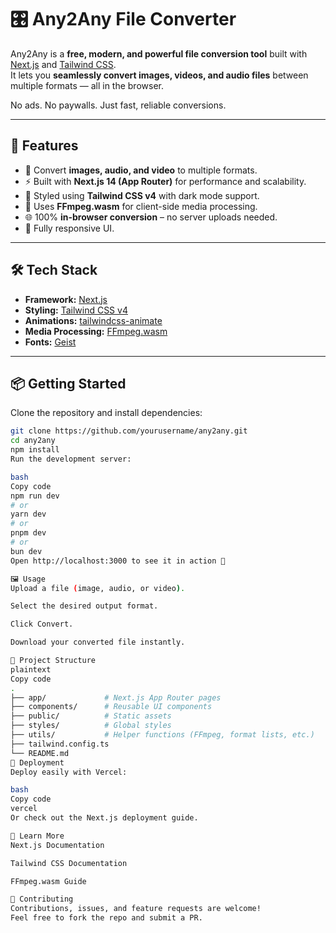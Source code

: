 # 🎛️ Any2Any File Converter  

Any2Any is a **free, modern, and powerful file conversion tool** built with [Next.js](https://nextjs.org) and [Tailwind CSS](https://tailwindcss.com).  
It lets you **seamlessly convert images, videos, and audio files** between multiple formats — all in the browser.  

No ads. No paywalls. Just fast, reliable conversions.  

---

## 🚀 Features  

- 🔄 Convert **images, audio, and video** to multiple formats.  
- ⚡ Built with **Next.js 14 (App Router)** for performance and scalability.  
- 🎨 Styled using **Tailwind CSS v4** with dark mode support.  
- 🎥 Uses **FFmpeg.wasm** for client-side media processing.  
- 🌐 100% **in-browser conversion** – no server uploads needed.  
- 📱 Fully responsive UI.  

---

## 🛠️ Tech Stack  

- **Framework:** [Next.js](https://nextjs.org)  
- **Styling:** [Tailwind CSS v4](https://tailwindcss.com)  
- **Animations:** [tailwindcss-animate](https://github.com/jamiebuilds/tailwindcss-animate)  
- **Media Processing:** [FFmpeg.wasm](https://github.com/ffmpegwasm/ffmpeg.wasm)  
- **Fonts:** [Geist](https://vercel.com/font)  

---

## 📦 Getting Started  

Clone the repository and install dependencies:  

```bash
git clone https://github.com/yourusername/any2any.git
cd any2any
npm install
Run the development server:

bash
Copy code
npm run dev
# or
yarn dev
# or
pnpm dev
# or
bun dev
Open http://localhost:3000 to see it in action 🎉

🖼️ Usage
Upload a file (image, audio, or video).

Select the desired output format.

Click Convert.

Download your converted file instantly.

📂 Project Structure
plaintext
Copy code
.
├── app/             # Next.js App Router pages
├── components/      # Reusable UI components
├── public/          # Static assets
├── styles/          # Global styles
├── utils/           # Helper functions (FFmpeg, format lists, etc.)
├── tailwind.config.ts
└── README.md
🚀 Deployment
Deploy easily with Vercel:

bash
Copy code
vercel
Or check out the Next.js deployment guide.

📖 Learn More
Next.js Documentation

Tailwind CSS Documentation

FFmpeg.wasm Guide

🤝 Contributing
Contributions, issues, and feature requests are welcome!
Feel free to fork the repo and submit a PR.

